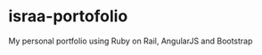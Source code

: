 israa-portofolio
================

My personal portfolio using Ruby on Rail, AngularJS and Bootstrap 
